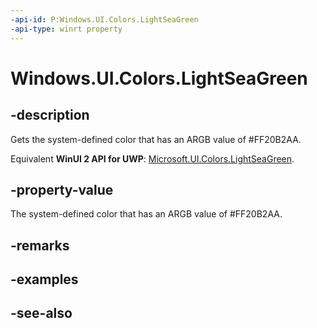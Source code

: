 ```yaml
---
-api-id: P:Windows.UI.Colors.LightSeaGreen
-api-type: winrt property
---
```


<!-- Property syntax
public Windows.UI.Color LightSeaGreen { get; }
-->

# Windows.UI.Colors.LightSeaGreen

## -description

Gets the system-defined color that has an ARGB value of #FF20B2AA.

Equivalent **WinUI 2 API for UWP**: [Microsoft.UI.Colors.LightSeaGreen](/windows/winui/api/microsoft.ui.colors.lightseagreen).

## -property-value

The system-defined color that has an ARGB value of #FF20B2AA.

## -remarks

## -examples

## -see-also
